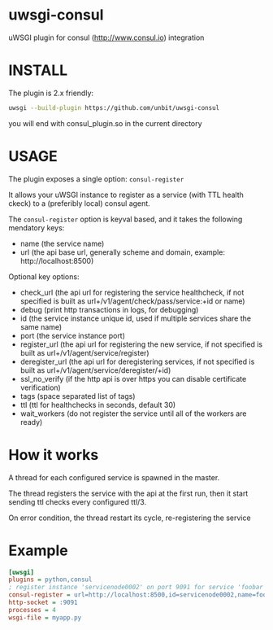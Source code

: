 uwsgi-consul
============

uWSGI plugin for consul (http://www.consul.io) integration

INSTALL
=======

The plugin is 2.x friendly:

```sh
uwsgi --build-plugin https://github.com/unbit/uwsgi-consul
```

you will end with consul_plugin.so in the current directory

USAGE
=====

The plugin exposes a single option: `consul-register`

It allows your uWSGI instance to register as a service (with TTL health ckeck) to a (preferibly local) consul agent.

The `consul-register` option is keyval based, and it takes the following mendatory keys:

* name (the service name)
* url (the api base url, generally scheme and domain, example: http://localhost:8500)

Optional key options:

* check_url (the api url for registering the service healthcheck, if not specified is built as url+/v1/agent/check/pass/service:+id or name)
* debug (print http transactions in logs, for debugging)
* id (the service instance unique id, used if multiple services share the same name)
* port (the service instance port)
* register_url (the api url for registering the new service, if not specified is built as url+/v1/agent/service/register)
* deregister_url (the api url for deregistering services, if not specified is built as url+/v1/agent/service/deregister/+id)
* ssl_no_verify (if the http api is over https you can disable certificate verification)
* tags (space separated list of tags)
* ttl (ttl for healthchecks in seconds, default 30)
* wait_workers (do not register the service until all of the workers are ready)

How it works
============

A thread for each configured service is spawned in the master.

The thread registers the service with the api at the first run, then it start sending ttl checks every configured ttl/3.

On error condition, the thread restart its cycle, re-registering the service

Example
=======

```ini
[uwsgi]
plugins = python,consul
; register instance 'servicenode0002' on port 9091 for service 'foobar', waiting for workers
consul-register = url=http://localhost:8500,id=servicenode0002,name=foobar,port=9091,ttl=30,wait_workers=1
http-socket = :9091
processes = 4
wsgi-file = myapp.py
```
